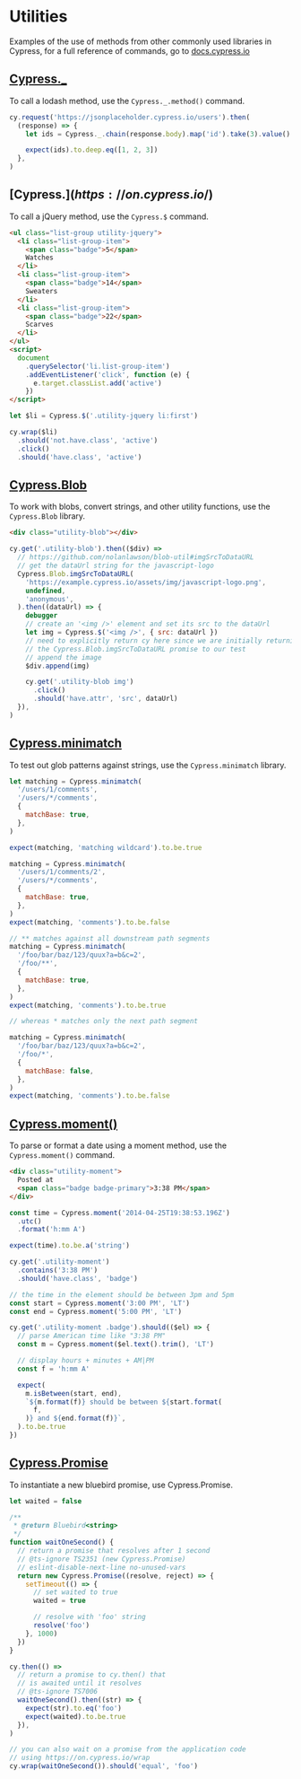 # Utilities

Examples of the use of methods from other commonly used libraries in Cypress, for a full reference of commands, go to [docs.cypress.io](https://on.cypress.io)

<!-- prettier-ignore-start -->
## [Cypress._](https://on.cypress.io/_)
<!-- prettier-ignore-end -->

To call a lodash method, use the `Cypress._.method()` command.

<!-- fiddle lodash -->

```js
cy.request('https://jsonplaceholder.cypress.io/users').then(
  (response) => {
    let ids = Cypress._.chain(response.body).map('id').take(3).value()

    expect(ids).to.deep.eq([1, 2, 3])
  },
)
```

<!-- fiddle-end -->

<!-- prettier-ignore-start -->
## [Cypress.$](https://on.cypress.io/$)
<!-- prettier-ignore-end -->

To call a jQuery method, use the `Cypress.$` command.

<!-- fiddle jQuery -->

```html
<ul class="list-group utility-jquery">
  <li class="list-group-item">
    <span class="badge">5</span>
    Watches
  </li>
  <li class="list-group-item">
    <span class="badge">14</span>
    Sweaters
  </li>
  <li class="list-group-item">
    <span class="badge">22</span>
    Scarves
  </li>
</ul>
<script>
  document
    .querySelector('li.list-group-item')
    .addEventListener('click', function (e) {
      e.target.classList.add('active')
    })
</script>
```

```js
let $li = Cypress.$('.utility-jquery li:first')

cy.wrap($li)
  .should('not.have.class', 'active')
  .click()
  .should('have.class', 'active')
```

<!-- fiddle-end -->

## [Cypress.Blob](https://on.cypress.io/blob)

To work with blobs, convert strings, and other utility functions, use the `Cypress.Blob` library.

<!-- fiddle blob -->

```html
<div class="utility-blob"></div>
```

```js
cy.get('.utility-blob').then(($div) =>
  // https://github.com/nolanlawson/blob-util#imgSrcToDataURL
  // get the dataUrl string for the javascript-logo
  Cypress.Blob.imgSrcToDataURL(
    'https://example.cypress.io/assets/img/javascript-logo.png',
    undefined,
    'anonymous',
  ).then((dataUrl) => {
    debugger
    // create an '<img />' element and set its src to the dataUrl
    let img = Cypress.$('<img />', { src: dataUrl })
    // need to explicitly return cy here since we are initially returning
    // the Cypress.Blob.imgSrcToDataURL promise to our test
    // append the image
    $div.append(img)

    cy.get('.utility-blob img')
      .click()
      .should('have.attr', 'src', dataUrl)
  }),
)
```

<!-- fiddle-end -->

## [Cypress.minimatch](https://on.cypress.io/minimatch)

To test out glob patterns against strings, use the `Cypress.minimatch` library.

<!-- fiddle minimatch -->

```js
let matching = Cypress.minimatch(
  '/users/1/comments',
  '/users/*/comments',
  {
    matchBase: true,
  },
)

expect(matching, 'matching wildcard').to.be.true

matching = Cypress.minimatch(
  '/users/1/comments/2',
  '/users/*/comments',
  {
    matchBase: true,
  },
)
expect(matching, 'comments').to.be.false

// ** matches against all downstream path segments
matching = Cypress.minimatch(
  '/foo/bar/baz/123/quux?a=b&c=2',
  '/foo/**',
  {
    matchBase: true,
  },
)
expect(matching, 'comments').to.be.true

// whereas * matches only the next path segment

matching = Cypress.minimatch(
  '/foo/bar/baz/123/quux?a=b&c=2',
  '/foo/*',
  {
    matchBase: false,
  },
)
expect(matching, 'comments').to.be.false
```

<!-- fiddle-end -->

## [Cypress.moment()](https://on.cypress.io/moment)

To parse or format a date using a moment method, use the `Cypress.moment()` command.

<!-- fiddle moment -->

```html
<div class="utility-moment">
  Posted at
  <span class="badge badge-primary">3:38 PM</span>
</div>
```

```js
const time = Cypress.moment('2014-04-25T19:38:53.196Z')
  .utc()
  .format('h:mm A')

expect(time).to.be.a('string')

cy.get('.utility-moment')
  .contains('3:38 PM')
  .should('have.class', 'badge')

// the time in the element should be between 3pm and 5pm
const start = Cypress.moment('3:00 PM', 'LT')
const end = Cypress.moment('5:00 PM', 'LT')

cy.get('.utility-moment .badge').should(($el) => {
  // parse American time like "3:38 PM"
  const m = Cypress.moment($el.text().trim(), 'LT')

  // display hours + minutes + AM|PM
  const f = 'h:mm A'

  expect(
    m.isBetween(start, end),
    `${m.format(f)} should be between ${start.format(
      f,
    )} and ${end.format(f)}`,
  ).to.be.true
})
```

<!-- fiddle-end -->

## [Cypress.Promise](https://on.cypress.io/promise)

To instantiate a new bluebird promise, use Cypress.Promise.

<!-- fiddle promise -->

```js
let waited = false

/**
 * @return Bluebird<string>
 */
function waitOneSecond() {
  // return a promise that resolves after 1 second
  // @ts-ignore TS2351 (new Cypress.Promise)
  // eslint-disable-next-line no-unused-vars
  return new Cypress.Promise((resolve, reject) => {
    setTimeout(() => {
      // set waited to true
      waited = true

      // resolve with 'foo' string
      resolve('foo')
    }, 1000)
  })
}

cy.then(() =>
  // return a promise to cy.then() that
  // is awaited until it resolves
  // @ts-ignore TS7006
  waitOneSecond().then((str) => {
    expect(str).to.eq('foo')
    expect(waited).to.be.true
  }),
)

// you can also wait on a promise from the application code
// using https://on.cypress.io/wrap
cy.wrap(waitOneSecond()).should('equal', 'foo')
```

<!-- fiddle-end -->
